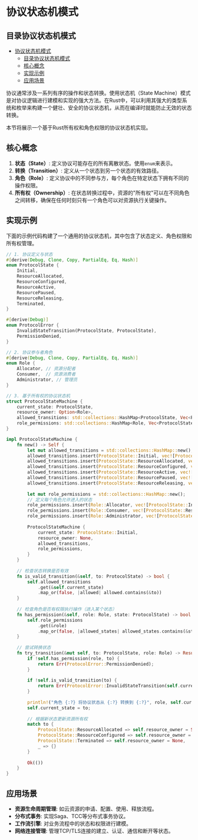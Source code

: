# 协议状态机模式

## 目录协议状态机模式

- [协议状态机模式](#协议状态机模式)
  - [目录协议状态机模式](#目录协议状态机模式)
  - [核心概念](#核心概念)
  - [实现示例](#实现示例)
  - [应用场景](#应用场景)

协议通常涉及一系列有序的操作和状态转换。使用状态机（State Machine）模式是对协议逻辑进行建模和实现的强大方法。在Rust中，可以利用其强大的类型系统和枚举来构建一个健壮、安全的协议状态机，从而在编译时就能防止无效的状态转换。

本节将展示一个基于Rust所有权和角色权限的协议状态机实现。

## 核心概念

1. **状态（State）**: 定义协议可能存在的所有离散状态。使用`enum`来表示。
2. **转换（Transition）**: 定义从一个状态到另一个状态的有效路径。
3. **角色（Role）**: 定义协议中的不同参与方，每个角色在特定状态下拥有不同的操作权限。
4. **所有权（Ownership）**: 在状态转换过程中，资源的"所有权"可以在不同角色之间转移，确保在任何时刻只有一个角色可以对资源执行关键操作。

## 实现示例

下面的示例代码构建了一个通用的协议状态机，其中包含了状态定义、角色权限和所有权管理。

```rust
// 1. 协议定义与状态
#[derive(Debug, Clone, Copy, PartialEq, Eq, Hash)]
enum ProtocolState {
    Initial,
    ResourceAllocated,
    ResourceConfigured,
    ResourceActive,
    ResourcePaused,
    ResourceReleasing,
    Terminated,
}

#[derive(Debug)]
enum ProtocolError {
    InvalidStateTransition(ProtocolState, ProtocolState),
    PermissionDenied,
}

// 2. 协议参与者角色
#[derive(Debug, Clone, Copy, PartialEq, Eq, Hash)]
enum Role {
    Allocator, // 资源分配者
    Consumer,  // 资源消费者
    Administrator, // 管理员
}

// 3. 基于所有权的协议状态机
struct ProtocolStateMachine {
    current_state: ProtocolState,
    resource_owner: Option<Role>,
    allowed_transitions: std::collections::HashMap<ProtocolState, Vec<ProtocolState>>,
    role_permissions: std::collections::HashMap<Role, Vec<ProtocolState>>,
}

impl ProtocolStateMachine {
    fn new() -> Self {
        let mut allowed_transitions = std::collections::HashMap::new();
        allowed_transitions.insert(ProtocolState::Initial, vec![ProtocolState::ResourceAllocated]);
        allowed_transitions.insert(ProtocolState::ResourceAllocated, vec![ProtocolState::ResourceConfigured, ProtocolState::ResourceReleasing]);
        allowed_transitions.insert(ProtocolState::ResourceConfigured, vec![ProtocolState::ResourceActive, ProtocolState::ResourceReleasing]);
        allowed_transitions.insert(ProtocolState::ResourceActive, vec![ProtocolState::ResourcePaused, ProtocolState::ResourceReleasing]);
        allowed_transitions.insert(ProtocolState::ResourcePaused, vec![ProtocolState::ResourceActive, ProtocolState::ResourceReleasing]);
        allowed_transitions.insert(ProtocolState::ResourceReleasing, vec![ProtocolState::Terminated]);
        
        let mut role_permissions = std::collections::HashMap::new();
        // 定义每个角色允许进入的状态
        role_permissions.insert(Role::Allocator, vec![ProtocolState::Initial, ProtocolState::ResourceAllocated, ProtocolState::ResourceReleasing, ProtocolState::Terminated]);
        role_permissions.insert(Role::Consumer, vec![ProtocolState::ResourceConfigured, ProtocolState::ResourceActive, ProtocolState::ResourcePaused]);
        role_permissions.insert(Role::Administrator, vec![ProtocolState::Initial, ProtocolState::ResourceAllocated, ProtocolState::ResourceConfigured, ProtocolState::ResourceActive, ProtocolState::ResourcePaused, ProtocolState::ResourceReleasing, ProtocolState::Terminated]);
        
        ProtocolStateMachine {
            current_state: ProtocolState::Initial,
            resource_owner: None,
            allowed_transitions,
            role_permissions,
        }
    }
    
    // 检查状态转换是否有效
    fn is_valid_transition(&self, to: ProtocolState) -> bool {
        self.allowed_transitions
            .get(&self.current_state)
            .map_or(false, |allowed| allowed.contains(&to))
    }
    
    // 检查角色是否有权限执行操作（进入某个状态）
    fn has_permission(&self, role: Role, state: ProtocolState) -> bool {
        self.role_permissions
            .get(&role)
            .map_or(false, |allowed_states| allowed_states.contains(&state))
    }
    
    // 尝试转换状态
    fn try_transition(&mut self, to: ProtocolState, role: Role) -> Result<(), ProtocolError> {
        if !self.has_permission(role, to) {
            return Err(ProtocolError::PermissionDenied);
        }
        
        if !self.is_valid_transition(to) {
            return Err(ProtocolError::InvalidStateTransition(self.current_state, to));
        }
        
        println!("角色 {:?} 将协议状态从 {:?} 转换到 {:?}", role, self.current_state, to);
        self.current_state = to;
        
        // 根据新状态更新资源所有权
        match to {
            ProtocolState::ResourceAllocated => self.resource_owner = Some(Role::Allocator),
            ProtocolState::ResourceConfigured => self.resource_owner = Some(Role::Consumer),
            ProtocolState::Terminated => self.resource_owner = None,
            _ => {}
        }
        
        Ok(())
    }
}
```

## 应用场景

- **资源生命周期管理**: 如云资源的申请、配置、使用、释放流程。
- **分布式事务**: 实现Saga、TCC等分布式事务协议。
- **工作流引擎**: 对业务流程中的状态和权限进行建模。
- **网络连接管理**: 管理TCP/TLS连接的建立、认证、通信和断开等状态。
